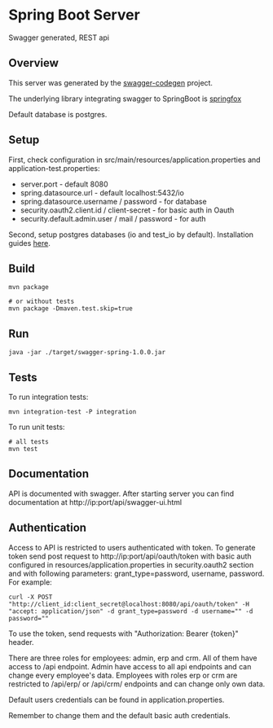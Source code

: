 # Spring Boot Server

Swagger generated, REST api

## Overview

This server was generated by the [swagger-codegen](https://github.com/swagger-api/swagger-codegen) project.  

The underlying library integrating swagger to SpringBoot is [springfox](https://github.com/springfox/springfox)  

Default database is postgres.


## Setup

First, check configuration in src/main/resources/application.properties and application-test.properties:

* server.port - default 8080
* spring.datasource.url - default localhost:5432/io
* spring.datasource.username / password - for database
* security.oauth2.client.id / client-secret - for basic auth in Oauth
* security.default.admin.user / mail / password - for auth

Second, setup postgres databases (io and test_io by default). Installation guides [here](https://wiki.postgresql.org/wiki/Detailed_installation_guides).

## Build

```
mvn package

# or without tests
mvn package -Dmaven.test.skip=true
```

## Run

```
java -jar ./target/swagger-spring-1.0.0.jar
```

## Tests

To run integration tests:

```
mvn integration-test -P integration
```

To run unit tests:

```
# all tests
mvn test
```

## Documentation

API is documented with swagger. After starting server you can find documentation at http://ip:port/api/swagger-ui.html


## Authentication

Access to API is restricted to users authenticated with token. To generate token send post request to http://ip:port/api/oauth/token with basic auth configured in resources/application.properties in security.oauth2 section and with following parameters: grant_type=password, username, password. For example:

```
curl -X POST "http://client_id:client_secret@localhost:8080/api/oauth/token" -H "accept: application/json" -d grant_type=password -d username="" -d password=""
```

To use the token, send requests with "Authorization: Bearer {token}" header.

There are three roles for employees: admin, erp and crm. All of them have access to /api endpoint. Admin have access to all api endpoints and can change every employee's data. Employees with roles erp or crm are restricted to /api/erp/ or /api/crm/ endpoints and can change only own data.

Default users credentials can be found in application.properties.

Remember to change them and the default basic auth credentials.
